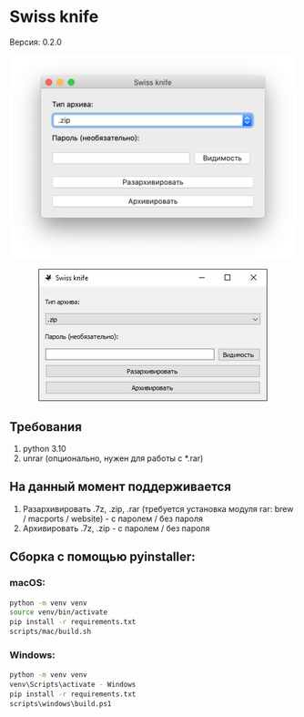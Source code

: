 # Swiss knife
Версия: 0.2.0

<p align="center">
    <img src="media/screenshots/screenshot_mac.png">
</p>
<p align="center">
    <img src="media/screenshots/screenshot_win.png">
</p>

## Требования
1. python 3.10
2. unrar (опционально, нужен для работы с *.rar)

## На данный момент поддерживается
1. Разархивировать .7z, .zip, .rar (требуется установка модуля rar: brew / macports / website) - с паролем / без пароля
2. Архивировать .7z, .zip - с паролем / без пароля

## Сборка с помощью pyinstaller:
### macOS:
```bash
python -m venv venv
source venv/bin/activate
pip install -r requirements.txt
scripts/mac/build.sh
```

### Windows:
```bash
python -m venv venv
venv\Scripts\activate - Windows
pip install -r requirements.txt
scripts\windows\build.ps1
```
